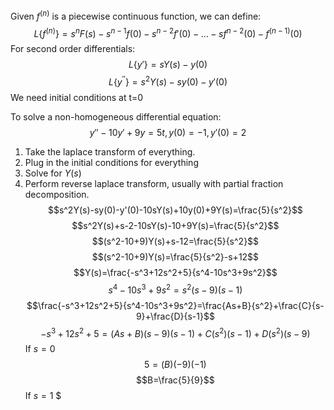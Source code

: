 Given $f^{(n)}$ is a piecewise continuous function, we can define:
$$L\{f^{(n)}\}=s^nF(s)-s^{n-1}f(0)-s^{n-2}f'(0)-...-sf^{n-2}(0)-f^{(n-1)}(0)$$
For second order differentials:
$$L\{y'\}=sY(s)-y(0)$$
$$L\{y^{''}\}=s^2Y(s)-sy(0)-y'(0)$$
We need initial conditions at t=0

To solve a non-homogeneous differential equation:
$$y''-10y'+9y=5t, y(0)=-1, y'(0)=2$$
1. Take the laplace transform of everything. 
2. Plug in the initial conditions for everything
3. Solve for $Y(s)$
4. Perform reverse laplace transform, usually with partial fraction decomposition.
$$s^2Y(s)-sy(0)-y'(0)-10sY(s)+10y(0)+9Y(s)=\frac{5}{s^2}$$
$$s^2Y(s)+s-2-10sY(s)-10+9Y(s)=\frac{5}{s^2}$$
$$(s^2-10+9)Y(s)+s-12=\frac{5}{s^2}$$
$$(s^2-10+9)Y(s)=\frac{5}{s^2}-s+12$$
$$Y(s)=\frac{-s^3+12s^2+5}{s^4-10s^3+9s^2}$$
$$s^4-10s^3+9s^2=s^2(s-9)(s-1)$$
$$\frac{-s^3+12s^2+5}{s^4-10s^3+9s^2}=\frac{As+B}{s^2}+\frac{C}{s-9}+\frac{D}{s-1}$$
$$-s^3+12s^2+5=(As+B)(s-9)(s-1)+C(s^2)(s-1)+D(s^2)(s-9)$$
If $s=0$
$$5=(B)(-9)(-1)$$
$$B=\frac{5}{9}$$
If $s=1$
$